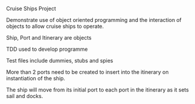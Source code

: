 Cruise Ships Project

Demonstrate use of object oriented programming and the interaction of objects to allow cruise ships to operate.

Ship, Port and Itinerary are objects

TDD used to develop programme

Test files include dummies, stubs and spies

More than 2 ports need to be created to insert into the itinerary on instantiation of the ship.

The ship will move from its initial port to each port in the itinerary as it sets sail and docks.